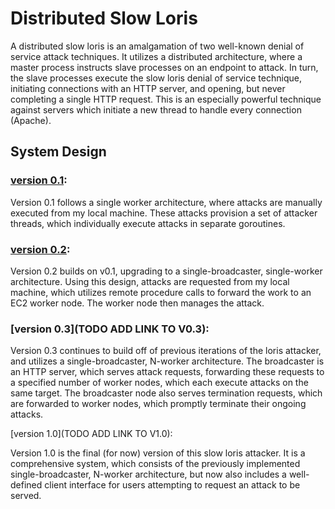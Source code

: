 # Distributed Slow Loris

A distributed slow loris is an amalgamation of two well-known denial of service attack techniques. It utilizes a distributed architecture, where a master process instructs slave processes on an endpoint to attack. In turn, the slave processes execute the slow loris denial of service technique, initiating connections with an HTTP server, and opening, but never completing a single HTTP request. This is an especially powerful technique against servers which initiate a new thread to handle every connection (Apache).

## System Design

### [version 0.1](https://github.com/AashrayAnand/Distributed-Slow-Loris/tree/0af0743a584ee2ca8fa2f1a5cae69e419fe29b7a):

Version 0.1 follows a single worker architecture, where attacks are manually executed from my local machine. These attacks provision a set of attacker threads, which individually execute attacks in separate goroutines.

### [version 0.2](https://github.com/AashrayAnand/Distributed-Slow-Loris/tree/c065016402743c7cc42e3dd3312e648e64d73de2):

Version 0.2 builds on v0.1, upgrading to a single-broadcaster, single-worker architecture. Using this design, attacks are requested from my local machine, which utilizes remote procedure calls to forward the work to an EC2 worker node. The worker node then manages the attack.

### [version 0.3](TODO ADD LINK TO V0.3):

Version 0.3 continues to build off of previous iterations of the loris attacker, and utilizes a single-broadcaster, N-worker architecture. The broadcaster is an HTTP server, which serves attack requests, forwarding these requests to a specified number of worker nodes, which each execute attacks on the same target. The broadcaster node also serves termination requests, which are forwarded to worker nodes, which promptly terminate their ongoing attacks.

[version 1.0](TODO ADD LINK TO V1.0):

Version 1.0 is the final (for now) version of this slow loris attacker. It is a comprehensive system, which consists of the previously implemented single-broadcaster, N-worker architecture, but now also includes a well-defined client interface for users attempting to request an attack to be served.
